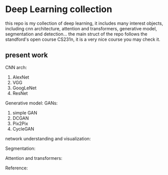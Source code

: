 # Deep Learning collection

this repo is my collection of deep learning, it includes many interest objects, including cnn architecture, attention and transformers, generative model, segmentation and detection... the main struct of the repo follows the standford's open course CS231n, it is a very nice course you may check it.

## present work
CNN arch:
1. AlexNet
2. VGG
3. GoogLeNet
4. ResNet

Generative model:
GANs:
1. simple GAN
2. DCGAN
3. Pix2Pix
4. CycleGAN

network understanding and visualization:

Segmentation:

Attention and transformers:




Reference:


